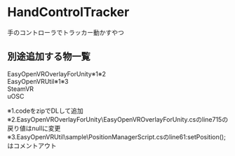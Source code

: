 # HandControlTracker
手のコントローラでトラッカー動かすやつ

## 別途追加する物一覧
EasyOpenVROverlayForUnity※1※2  
EasyOpenVRUtil※1※3  
SteamVR  
uOSC  
  
※1.codeをzipでDLして追加  
※2.EasyOpenVROverlayForUnity\EasyOpenVROverlayForUnity.csのline715の戻り値はnullに変更  
※3.EasyOpenVRUtil\sample\PositionManagerScript.csのline61:setPosition();はコメントアウト

